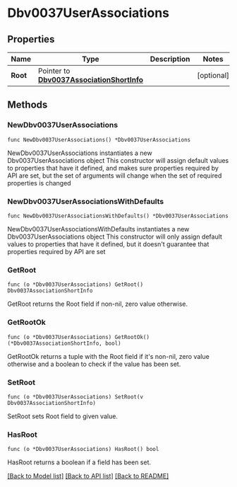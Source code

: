 # Dbv0037UserAssociations

## Properties

Name | Type | Description | Notes
------------ | ------------- | ------------- | -------------
**Root** | Pointer to [**Dbv0037AssociationShortInfo**](Dbv0037AssociationShortInfo.md) |  | [optional] 

## Methods

### NewDbv0037UserAssociations

`func NewDbv0037UserAssociations() *Dbv0037UserAssociations`

NewDbv0037UserAssociations instantiates a new Dbv0037UserAssociations object
This constructor will assign default values to properties that have it defined,
and makes sure properties required by API are set, but the set of arguments
will change when the set of required properties is changed

### NewDbv0037UserAssociationsWithDefaults

`func NewDbv0037UserAssociationsWithDefaults() *Dbv0037UserAssociations`

NewDbv0037UserAssociationsWithDefaults instantiates a new Dbv0037UserAssociations object
This constructor will only assign default values to properties that have it defined,
but it doesn't guarantee that properties required by API are set

### GetRoot

`func (o *Dbv0037UserAssociations) GetRoot() Dbv0037AssociationShortInfo`

GetRoot returns the Root field if non-nil, zero value otherwise.

### GetRootOk

`func (o *Dbv0037UserAssociations) GetRootOk() (*Dbv0037AssociationShortInfo, bool)`

GetRootOk returns a tuple with the Root field if it's non-nil, zero value otherwise
and a boolean to check if the value has been set.

### SetRoot

`func (o *Dbv0037UserAssociations) SetRoot(v Dbv0037AssociationShortInfo)`

SetRoot sets Root field to given value.

### HasRoot

`func (o *Dbv0037UserAssociations) HasRoot() bool`

HasRoot returns a boolean if a field has been set.


[[Back to Model list]](../README.md#documentation-for-models) [[Back to API list]](../README.md#documentation-for-api-endpoints) [[Back to README]](../README.md)


